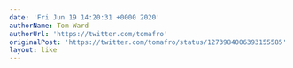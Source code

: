```yaml
---
date: 'Fri Jun 19 14:20:31 +0000 2020'
authorName: Tom Ward
authorUrl: 'https://twitter.com/tomafro'
originalPost: 'https://twitter.com/tomafro/status/1273984006393155585'
layout: like
---
```

